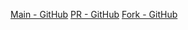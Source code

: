 [Main - GitHub](https://github.com/google/flatbuffers)
[PR - GitHub](https://github.com/google/flatbuffers/pull/5088)
[Fork - GitHub](https://github.com/rjkat/flatbuffers-julia/tree/master)